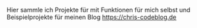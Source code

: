Hier sammle ich Projekte für mit Funktionen für mich selbst und Beispielprojekte für meinen Blog https://chris-codeblog.de
